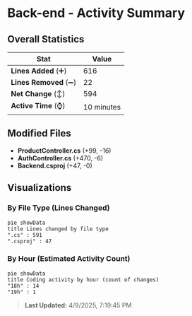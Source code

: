 # Back-end - Activity Summary 

## Overall Statistics

| Stat                   | Value                                                             |
| ---------------------- | ----------------------------------------------------------------- |
| **Lines Added** (➕)   | 616                                          |
| **Lines Removed** (➖) | 22                                        |
| **Net Change** (↕)    | 594                |
| **Active Time** (⌚)   | 10 minutes |


## Modified Files
- **ProductController.cs** (+99, -16)
- **AuthController.cs** (+470, -6)
- **Backend.csproj** (+47, -0)

## Visualizations

### By File Type (Lines Changed)

```mermaid
pie showData
title Lines changed by file type
".cs" : 591
".csproj" : 47
```

### By Hour (Estimated Activity Count)

```mermaid
pie showData
title Coding activity by hour (count of changes)
"18h" : 14
"19h" : 1
```


> **Last Updated:** 4/9/2025, 7:19:45 PM